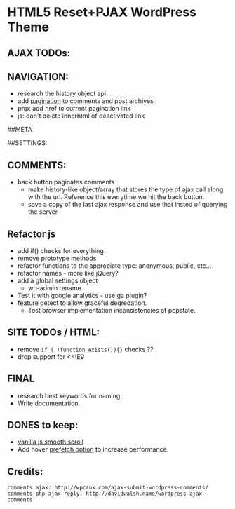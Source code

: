 #  HTML5 Reset+PJAX WordPress Theme

## AJAX TODOs:

## NAVIGATION:
- research the history object api
- add [pagination](https://codex.wordpress.org/Function_Reference/paginate_links) to comments and post archives
- php: add href to current pagination link
- js: don't delete innerhtml of deactivated link

##META

##SETTINGS:

## COMMENTS:
- back button paginates comments 
	+ make history-like object/array that stores the type of ajax call along with the url. Reference this everytime we hit the back button.
    + save a copy of the last ajax response and use that insted of querying the server

## Refactor js
- add if() checks for everything
- remove prototype methods
- refactor functions to the appropiate type: anonymous, public, etc...
- refactor names - more like jQuery?
- add a global settings object
	- wp-admin rename
- Test it with google analytics - use ga plugin?
- feature detect to allow graceful degredation.
	+ Test browser implementation inconsistencies of popstate.

## SITE TODOs / HTML:
- remove `if ( !function_exists()){}` checks ??
- drop support for <=IE9

## FINAL
- research best keywords for naming
- Write documentation.

## DONES to keep:
- [vanilla js smooth scroll](https://github.com/cferdinandi/smooth-scroll/) 
- Add hover [prefetch option](http://miguel-perez.github.io/smoothState.js/) to increase performance.

## Credits:
	comments ajax: http://wpcrux.com/ajax-submit-wordpress-comments/
	comments php ajax reply: http://davidwalsh.name/wordpress-ajax-comments

